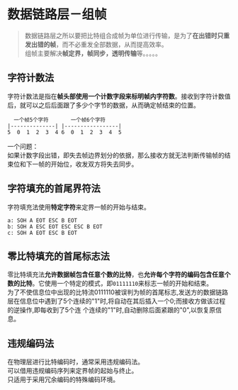 # 数据链路层－组帧
> 数据链路层之所以要把比特组合成帧为单位进行传输，是为了**在出错时只重发出错的帧**，而不必重发全部数据，从而提高效率。    
> 组帧主要解决**帧定界，帧同步，透明传输**等。。。。。     
## 字符计数法
字符计数法是指在**帧头部使用一个计数字段来标明帧内字符数**。接收到字符计数值后，就可以之后后面跟了多少个字节的数据，从而确定帧结束的位置。     
```
  一个帧5个字符       一个帧6个字符
|--------------| |-----------------|
5  0  1  2  3  4 6  0  1  2  3  4  5
```
一个问题：    
如果计数字段出错，即失去帧边界划分的依据，那么接收方就无法判断传输帧的结束位和下一帧的开始位，收发双方将失去同步。   
## 字符填充的首尾界符法
字符填充法使用**特定字符**来定界一帧的开始与结束。    
```
a: SOH A EOT ESC B EOT
b: SOH A ESC EOT ESC ESC B EOT
c: SOH A EOT ESC B EOT
```
## 零比特填充的首尾标志法
零比特填充法**允许数据帧包含任意个数的比特**，也**允许每个字符的编码包含任意个数的比特**。它使用一个特定的模式，即`01111110`来标志一帧的开始和结束。    
为了不使信息位中出现的比特流0111110被误判为帧的首尾标志,发送方的数据链路层在信息位中遇到了5个连续的"1"时,将自动在其后插入一个0;而接收方做该过程的逆操作,即每收到了5个连
个连续的"1"时,自动删除后面紧跟的"0",以恢复原信息。    
## 违规编码法
在物理层进行比特编码时，通常采用违规编码法。   
可以借用违规编码序列来定界帧的起始与终止。   
只适用于采用冗余编码的特殊编码环境。   
